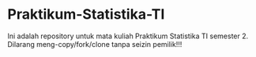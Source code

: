 # Praktikum-Statistika-TI
Ini adalah repository untuk mata kuliah Praktikum Statistika TI semester 2. Dilarang meng-copy/fork/clone tanpa seizin pemilik!!!

